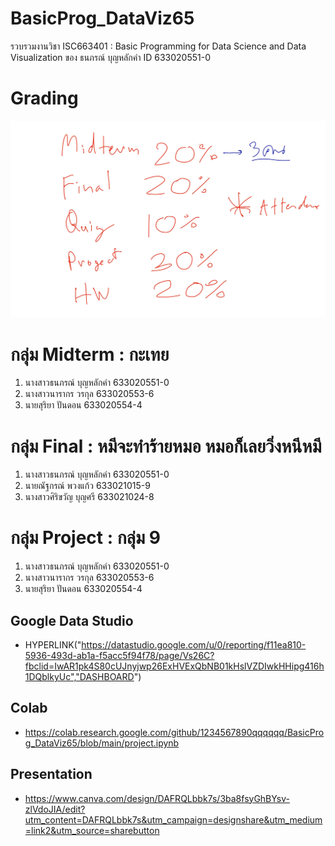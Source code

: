 # BasicProg_DataViz65
รวบรวมงานวิชา ISC663401 : Basic Programming for Data Science and Data Visualization ของ ธนภรณ์ บุญหลักคำ ID 633020551-0

# Grading
![Grading image](Grading.jpg)

# กลุ่ม Midterm : กะเทย
1. นางสาวธนภรณ์ บุญหลักคำ 633020551-0
2. นางสาวนารากร วรกุล 633020553-6
3. นายสุริยา ปันดอน 633020554-4

# กลุ่ม Final : หมีจะทำร้ายหมอ หมอก็เลยวิ่งหนีหมี
1. นางสาวธนภรณ์ บุญหลักคำ 633020551-0
2. นายณัฐกรณ์ พวงแก้ว 633021015-9
3. นางสาวศิริขวัญ บุญศรี 633021024-8

# กลุ่ม Project : กลุ่ม 9
1. นางสาวธนภรณ์ บุญหลักคำ 633020551-0
2. นางสาวนารากร วรกุล 633020553-6
3. นายสุริยา ปันดอน 633020554-4

## Google Data Studio
* HYPERLINK("https://datastudio.google.com/u/0/reporting/f11ea810-5936-493d-ab1a-f5acc5f94f78/page/Vs26C?fbclid=IwAR1pk4S80cUJnyjwp26ExHVExQbNB01kHslVZDIwkHHipg416h1DQblkyUc","DASHBOARD")

## Colab
* https://colab.research.google.com/github/1234567890qqqqqq/BasicProg_DataViz65/blob/main/project.ipynb

## Presentation
* https://www.canva.com/design/DAFRQLbbk7s/3ba8fsyGhBYsv-zlVdoJIA/edit?utm_content=DAFRQLbbk7s&utm_campaign=designshare&utm_medium=link2&utm_source=sharebutton

